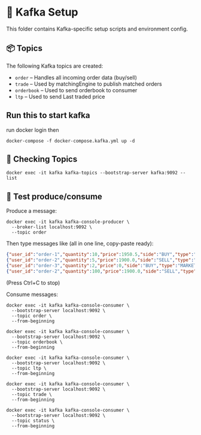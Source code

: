 # 🧩 Kafka Setup

This folder contains Kafka-specific setup scripts and environment config.

## 📦 Topics

The following Kafka topics are created:

- `order` – Handles all incoming order data (buy/sell)
- `trade` – Used by matchingEngine to publish matched orders
- `orderbook` – Used to send orderbook to consumer
- `ltp` – Used to send Last traded price

## Run this to start kafka

run
docker login
then

```shell
docker-compose -f docker-compose.kafka.yml up -d
```

## 🚀 Checking Topics

```shell
docker exec -it kafka kafka-topics --bootstrap-server kafka:9092 --list
```

## 🧪 Test produce/consume

Produce a message:

```shell
docker exec -it kafka kafka-console-producer \
  --broker-list localhost:9092 \
  --topic order
```

Then type messages like (all in one line, copy-paste ready):

```json
{"user_id":"order-1","quantity":10,"price":1950.5,"side":"BUY","type":"LIMIT"}
{"user_id":"order-2","quantity":5,"price":1900.0,"side":"SELL","type":"LIMIT"}
{"user_id":"order-3","quantity":2,"price":0,"side":"BUY","type":"MARKET"}
{"user_id":"order-2","quantity":100,"price":1900.0,"side":"SELL","type":"LIMIT"}
```

(Press Ctrl+C to stop)

Consume messages:

```shell
docker exec -it kafka kafka-console-consumer \
  --bootstrap-server localhost:9092 \
  --topic order \
  --from-beginning
```

```shell
docker exec -it kafka kafka-console-consumer \
  --bootstrap-server localhost:9092 \
  --topic orderbook \
  --from-beginning
```

```shell
docker exec -it kafka kafka-console-consumer \
  --bootstrap-server localhost:9092 \
  --topic ltp \
  --from-beginning
```

```shell
docker exec -it kafka kafka-console-consumer \
  --bootstrap-server localhost:9092 \
  --topic trade \
  --from-beginning
```

```shell
docker exec -it kafka kafka-console-consumer \
  --bootstrap-server localhost:9092 \
  --topic status \
  --from-beginning
```
